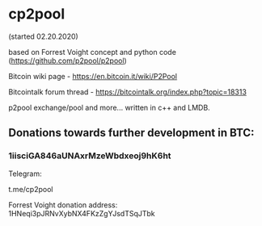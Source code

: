 # cp2pool
(started 02.20.2020)

based on Forrest Voight concept and python code (https://github.com/p2pool/p2pool)

Bitcoin wiki page - https://en.bitcoin.it/wiki/P2Pool

Bitcointalk forum thread - https://bitcointalk.org/index.php?topic=18313

p2pool exchange/pool and more... written in c++ and LMDB.

## Donations towards further development in BTC:

### 1iisciGA846aUNAxrMzeWbdxeoj9hK6ht

Telegram:

t.me/cp2pool

Forrest Voight donation address: 1HNeqi3pJRNvXybNX4FKzZgYJsdTSqJTbk
